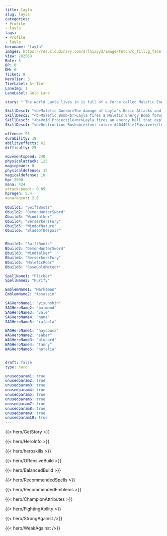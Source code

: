 ```yaml
---
title: layla
slug: layla
categories: 
- Profile 
- layla
tags: 
- Profile
- layla
heroname: "layla"
images: https://res.cloudinary.com/drlhixyyd/image/fetch/c_fill,g_face,f_auto/https://cdn2-build.mobagenie.my.id/p/images/banner/full/layla.jpg
View: 282568 
Role: 5 
BP: 0
DM: 0 
Ticket: 0 
HeroTier: 3 
TierLabel: A+ Tier 
LaneImg: 1
LaneLabel: Gold Lane 

story: " The world Layla lives in is full of a force called Malefic Energy, a savage and unruly energy that causes all living things that come in contact with it to lose their reason and become rabidly ferocious. This energy had all but wiped out her world, until one day Layla\'s father discovered a way to use a gun forged from magic iron from deep within the earth to absorb and control Malefic Energy. Unfortunately, he absorbed too much energy during the forging process and died, but not before giving the completed gun to Layla in the hopes that she would halt the spread of Malefic Energy. "

SkillDesc1: "<b>Malefic Gun<br>The damage of Layla's Basic Attacks and skills scales with the distance between her and the enemy, from 100% up to 140%."   
SkillDesc2: "<b>Malefic Bomb<br>Layla fires a Malefic Energy Bomb forward, dealing 200<font color='#D58E1F'>( +80% Total Physical ATK)</font> <font color='#C53535'>(Physical Damage)</font> to the first enemy it hits. (This damage can be critical.) Upon hitting an enemy, Layla's Basic Attack range will be increased for 3s, and her Movement Speed will be increased by 60% which decays within the next 1.2s. (Upon hitting an enemy hero, the duration of Movement Speed gain will be doubled.)"   
SkillDesc3: "<b>Void Projectile<br>Layla fires an energy ball that explodes, dealing 170<font color='#D58E1F'>( +65% Total Physical ATK)</font> <font color='#C53535'>(Physical Damage)</font> to the target and enemies within a certain range, slowing them by 30% for 1.2s. She applies <font color='#404495'>(Magic Marks)</font> to the enemies hit. While Layla hits an enemy with a <font color='#404495'>(Magic Mark)</font>, she deals 100<font color='#D58E1F'>( +35% Total Physical ATK)</font> <font color='#C53535'>(Physical Damage)</font> to nearby enemies and slows them by 30% for 1.2s."   
SkillDesc4: "<b>Destruction Rush<br><font color='#404495'>(Passive)</font>: Increases the range of <font color='#404495'>(Void Projectile)</font> and Basic Attack by 0.6 yard(s). Slightly increases Layla's sight range upon each skill level-up. <font color='#404495'>(Active)</font>: Layla fires an energy blast, dealing 500<font color='#D58E1F'>( +150% Total Physical ATK)</font> <font color='#C53535'>(Physical Damage)</font> to enemies on the path."  

offense: 95 
durability: 18 
abilityeffects: 62 
difficulty: 25 

movementspeed: 240
physicalattack: 125
magicpower: 0
physicaldefense: 15
magicaldefense: 10
hp: 2500
mana: 424
attackspeed:: 0.85
hpregen: 5.4
manaregen:: 2.8
 
Obuild1: "SwiftBoots"  
Obuild2: "DemonHunterSword" 
Obuild3: "Windtalker" 
Obuild4: "BerserkersFury" 
Obuild5: "WindofNature" 
Obuild6: "BladeofDespair" 


Bbuild1: "SwiftBoots"  
Bbuild2: "DemonHunterSword" 
Bbuild3: "Windtalker" 
Bbuild4: "BerserkersFury" 
Bbuild5: "MaleficRoar" 
Bbuild6: "RoseGoldMeteor" 

SpellName1: "Flicker" 
SpellName2: "Purify"   

EmblemName1: "Marksman" 
EmblemName2: "Assassin"    

SAGHeroName1: "yisunshin"
SAGHeroName2: "balmond"
SAGHeroName3: "vale"
SAGHeroName4: "nana"
SAGHeroName5: "rafaela"

WAGHeroName1: "hayabusa"
WAGHeroName2: "saber"
WAGHeroName3: "alucard"
WAGHeroName4: "fanny"
WAGHeroName5: "natalia"


draft: false
type: hero

unusedparam1: true
unusedparam2: true
unusedparam3: true
unusedparam4: true
unusedparam5: true
unusedparam6: true
unusedparam7: true
unusedparam8: true
unusedparam9: true
unusedparam10: true
---
```



{{< hero/GetStory >}}

{{< hero/HeroInfo >}}
 
{{< hero/heroskills >}}

{{< hero/OffensiveBuild >}} 

{{< hero/BalancedBuild >}}


{{< hero/RecommendedSpells >}}  

{{< hero/RecommendedEmblems >}}   


{{< hero/ChampionAttributes >}}


{{< hero/FightingAbility >}}

{{< hero/StrongAgainst />}}

{{< hero/WeakAgainst />}}
